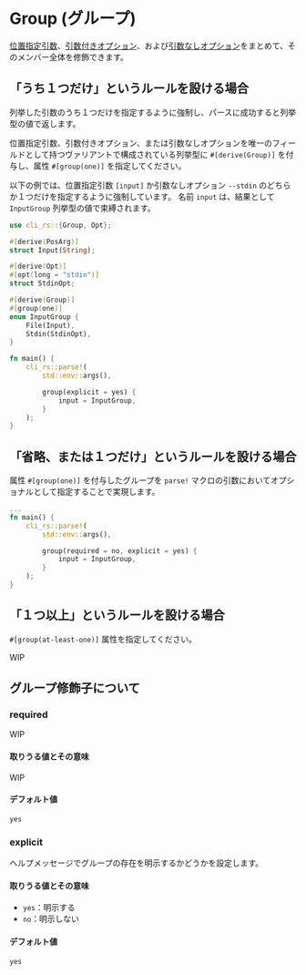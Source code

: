 # Group (グループ)

[位置指定引数](./01-pos-arg.md)、[引数付きオプション](./02-opt-arg.md)、および[引数なしオプション](./03-opt.md)をまとめて、そのメンバー全体を修飾できます。

## 「うち１つだけ」というルールを設ける場合

列挙した引数のうち１つだけを指定するように強制し、パースに成功すると列挙型の値で返します。

位置指定引数、引数付きオプション、または引数なしオプションを唯一のフィールドとして持つヴァリアントで構成されている列挙型に `#[derive(Group)]` を付与し、属性 `#[group(one)]` を指定してください。

以下の例では、位置指定引数 `[input]` か引数なしオプション `--stdin` のどちらか１つだけを指定するように強制しています。
名前 `input` は、結果として `InputGroup` 列挙型の値で束縛されます。

```rust
use cli_rs::{Group, Opt};

#[derive(PosArg)]
struct Input(String);

#[derive(Opt)]
#[opt(long = "stdin")]
struct StdinOpt;

#[derive(Group)]
#[group(one)]
enum InputGroup {
    File(Input),
    Stdin(StdinOpt),
}

fn main() {
    cli_rs::parse!(
        std::env::args(),

        group(explicit = yes) {
            input = InputGroup,
        }
    );
}
```

## 「省略、または１つだけ」というルールを設ける場合

属性 `#[group(one)]` を付与したグループを `parse!` マクロの引数においてオプショナルとして指定することで実現します。

```rust
...
fn main() {
    cli_rs::parse!(
        std::env::args(),

        group(required = no, explicit = yes) {
            input = InputGroup,
        }
    );
}
```

## 「１つ以上」というルールを設ける場合

`#[group(at-least-one)]` 属性を指定してください。

WIP

<!--
```rust
#[derive(Group)]
#[group(at-least-one)]

```
-->

## グループ修飾子について

<!--
### count

グループのメンバーで指定できる個数を設定します。

#### 取りうる値とその意味

- `one`：１つだけ指定
- `zero-or-one`：省略または１つだけ指定
- `at-least-one`：少なくとも１つ指定
- `any`：任意の個数指定

#### デフォルト値

`one`

-->

### required

WIP

#### 取りうる値とその意味

WIP

#### デフォルト値

`yes`

### explicit

ヘルプメッセージでグループの存在を明示するかどうかを設定します。

#### 取りうる値とその意味

- `yes`：明示する
- `no`：明示しない

#### デフォルト値

`yes`
